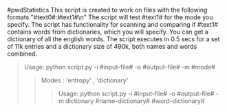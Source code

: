 #pwdStatistics
This script is created to work on files with the following formats "#text0#:#text1#\n"
The script will test #text1# for the mode you specify. 
The script has functionality for scanning and comparing if #text1# contains words from dictionaries, which you will specify.
You can get a dictionary of all the english words. The script executes in 0.5 secs for a set of 11k entries and a dictionary size of 490k, both names and words combined.

>Usage: python script.py -i #input-file# -o #output-file# -m #mode#
>>Modes : 'entropy' , 'dictionary'
>>>Usage: python script.py -i #input-file# -o #output-file# -m dictionary #name-dictionary# #word-dictionary#